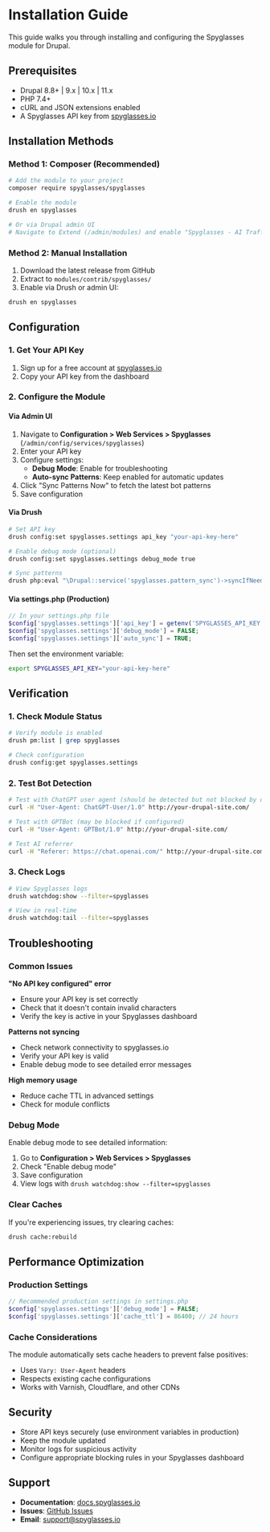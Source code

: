 # Installation Guide

This guide walks you through installing and configuring the Spyglasses module for Drupal.

## Prerequisites

- Drupal 8.8+ | 9.x | 10.x | 11.x
- PHP 7.4+
- cURL and JSON extensions enabled
- A Spyglasses API key from [spyglasses.io](https://www.spyglasses.io)

## Installation Methods

### Method 1: Composer (Recommended)

```bash
# Add the module to your project
composer require spyglasses/spyglasses

# Enable the module
drush en spyglasses

# Or via Drupal admin UI
# Navigate to Extend (/admin/modules) and enable "Spyglasses - AI Traffic Analytics"
```

### Method 2: Manual Installation

1. Download the latest release from GitHub
2. Extract to `modules/contrib/spyglasses/`
3. Enable via Drush or admin UI:

```bash
drush en spyglasses
```

## Configuration

### 1. Get Your API Key

1. Sign up for a free account at [spyglasses.io](https://www.spyglasses.io)
2. Copy your API key from the dashboard

### 2. Configure the Module

#### Via Admin UI

1. Navigate to **Configuration > Web Services > Spyglasses**
   (`/admin/config/services/spyglasses`)
2. Enter your API key
3. Configure settings:
   - **Debug Mode**: Enable for troubleshooting
   - **Auto-sync Patterns**: Keep enabled for automatic updates
4. Click "Sync Patterns Now" to fetch the latest bot patterns
5. Save configuration

#### Via Drush

```bash
# Set API key
drush config:set spyglasses.settings api_key "your-api-key-here"

# Enable debug mode (optional)
drush config:set spyglasses.settings debug_mode true

# Sync patterns
drush php:eval "\Drupal::service('spyglasses.pattern_sync')->syncIfNeeded();"
```

#### Via settings.php (Production)

```php
// In your settings.php file
$config['spyglasses.settings']['api_key'] = getenv('SPYGLASSES_API_KEY');
$config['spyglasses.settings']['debug_mode'] = FALSE;
$config['spyglasses.settings']['auto_sync'] = TRUE;
```

Then set the environment variable:

```bash
export SPYGLASSES_API_KEY="your-api-key-here"
```

## Verification

### 1. Check Module Status

```bash
# Verify module is enabled
drush pm:list | grep spyglasses

# Check configuration
drush config:get spyglasses.settings
```

### 2. Test Bot Detection

```bash
# Test with ChatGPT user agent (should be detected but not blocked by default)
curl -H "User-Agent: ChatGPT-User/1.0" http://your-drupal-site.com/

# Test with GPTBot (may be blocked if configured)
curl -H "User-Agent: GPTBot/1.0" http://your-drupal-site.com/

# Test AI referrer
curl -H "Referer: https://chat.openai.com/" http://your-drupal-site.com/
```

### 3. Check Logs

```bash
# View Spyglasses logs
drush watchdog:show --filter=spyglasses

# View in real-time
drush watchdog:tail --filter=spyglasses
```

## Troubleshooting

### Common Issues

**"No API key configured" error**
- Ensure your API key is set correctly
- Check that it doesn't contain invalid characters
- Verify the key is active in your Spyglasses dashboard

**Patterns not syncing**
- Check network connectivity to spyglasses.io
- Verify your API key is valid
- Enable debug mode to see detailed error messages

**High memory usage**
- Reduce cache TTL in advanced settings
- Check for module conflicts

### Debug Mode

Enable debug mode to see detailed information:

1. Go to **Configuration > Web Services > Spyglasses**
2. Check "Enable debug mode"
3. Save configuration
4. View logs with `drush watchdog:show --filter=spyglasses`

### Clear Caches

If you're experiencing issues, try clearing caches:

```bash
drush cache:rebuild
```

## Performance Optimization

### Production Settings

```php
// Recommended production settings in settings.php
$config['spyglasses.settings']['debug_mode'] = FALSE;
$config['spyglasses.settings']['cache_ttl'] = 86400; // 24 hours
```

### Cache Considerations

The module automatically sets cache headers to prevent false positives:

- Uses `Vary: User-Agent` headers
- Respects existing cache configurations
- Works with Varnish, Cloudflare, and other CDNs

## Security

- Store API keys securely (use environment variables in production)
- Keep the module updated
- Monitor logs for suspicious activity
- Configure appropriate blocking rules in your Spyglasses dashboard

## Support

- **Documentation**: [docs.spyglasses.io](https://docs.spyglasses.io)
- **Issues**: [GitHub Issues](https://github.com/spyglasses/spyglasses-drupal/issues)
- **Email**: support@spyglasses.io
